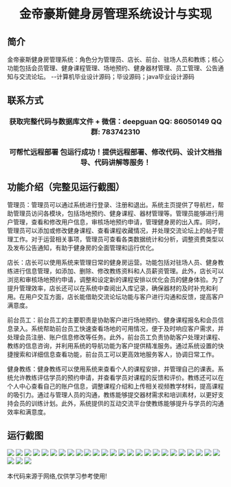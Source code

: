 <p><h1 align="center">金帝豪斯健身房管理系统设计与实现</h1></p>

## 简介
金帝豪斯健身房管理系统：角色分为管理员、店长、前台、驻场人员和教练；核心功能包括会员管理、健身课程管理、场地预约、健身器材管理、员工管理、公告通知与交流论坛。    --计算机毕业设计源码；毕设源码；java毕业设计源码


## 联系方式
<p><h3 align="center">获取完整代码与数据库文件 + 微信：deepguan QQ: 86050149 QQ群: 783742310</h3></p>
<p><h3 align="center">可帮忙远程部署 包运行成功！提供远程部署、修改代码、设计文档指导、代码讲解等服务！</h3></p>

## 功能介绍（完整见运行截图）
管理员：管理员可以通过系统进行登录、注册和退出。系统主页提供了导航栏，帮助管理员访问各模块，包括场地预约、健身课程、器材管理等。管理员能够进行用户管理，查看和修改用户信息，审核场地预约申请，管理健身房的出入库。同时，管理员可以添加或修改健身课程、查看课程收藏情况，并处理交流论坛上的帖子管理工作。对于运营相关事项，管理员可查看各类数据统计和分析，调整资费类型以及发布公告通知，有助于健身房的全面管理和运行优化。

店长：店长可以使用系统来管理日常的健身房运营。功能包括对驻场人员、健身教练进行信息管理，如添加、删除、修改教练资料和人员薪资管理。此外，店长可以浏览和审核场地预约申请，调整和设定新的课程安排以优化会员的健身体验。为了提升管理效率，店长还可以在系统中查阅出入库记录，确保器材的及时补充和利用。在用户交互方面，店长能借助交流论坛功能与客户进行沟通和反馈，提高客户满意度。

前台员工：前台员工的主要职责是协助客户进行场地预约、健身课程报名和会员信息录入。系统帮助前台员工快速查看场地的可用情况，便于及时响应客户需求，并处理会员注册、账户信息修改等任务。此外，前台员工负责协助客户处理对课程、教练的信息咨询，并利用系统的导航功能为客户提供精准服务。通过系统设置的快捷搜索和详细信息查看功能，前台员工可以更高效地服务客人，协调日常工作。

健身教练：健身教练可以使用系统来查看个人的课程安排，并管理自己的课表。系统允许教练评估学员的预约申请，并查看学员对课程的反馈和评价。教练还可以在个人中心查看自己的账户信息，调整课程介绍和上传相关视频教学材料，提高课程的吸引力。通过与管理人员的沟通，教练能够提交器材需求和培训素材，以更好支持会员的训练计划。此外，系统提供的互动交流平台使教练能够提升与学员的沟通效率和满意度。


## 运行截图
![](https://bs-1329754181.cos.ap-shanghai.myqcloud.com/spring/JinDiHaoSiJianShenFangGuanLiXiTongSheJiYuShiXian/img/001.jpg)
![](https://bs-1329754181.cos.ap-shanghai.myqcloud.com/spring/JinDiHaoSiJianShenFangGuanLiXiTongSheJiYuShiXian/img/002.jpg)
![](https://bs-1329754181.cos.ap-shanghai.myqcloud.com/spring/JinDiHaoSiJianShenFangGuanLiXiTongSheJiYuShiXian/img/003.jpg)
![](https://bs-1329754181.cos.ap-shanghai.myqcloud.com/spring/JinDiHaoSiJianShenFangGuanLiXiTongSheJiYuShiXian/img/004.jpg)
![](https://bs-1329754181.cos.ap-shanghai.myqcloud.com/spring/JinDiHaoSiJianShenFangGuanLiXiTongSheJiYuShiXian/img/005.jpg)
![](https://bs-1329754181.cos.ap-shanghai.myqcloud.com/spring/JinDiHaoSiJianShenFangGuanLiXiTongSheJiYuShiXian/img/006.jpg)
![](https://bs-1329754181.cos.ap-shanghai.myqcloud.com/spring/JinDiHaoSiJianShenFangGuanLiXiTongSheJiYuShiXian/img/007.jpg)
![](https://bs-1329754181.cos.ap-shanghai.myqcloud.com/spring/JinDiHaoSiJianShenFangGuanLiXiTongSheJiYuShiXian/img/008.jpg)
![](https://bs-1329754181.cos.ap-shanghai.myqcloud.com/spring/JinDiHaoSiJianShenFangGuanLiXiTongSheJiYuShiXian/img/009.jpg)
![](https://bs-1329754181.cos.ap-shanghai.myqcloud.com/spring/JinDiHaoSiJianShenFangGuanLiXiTongSheJiYuShiXian/img/010.jpg)
![](https://bs-1329754181.cos.ap-shanghai.myqcloud.com/spring/JinDiHaoSiJianShenFangGuanLiXiTongSheJiYuShiXian/img/011.jpg)
![](https://bs-1329754181.cos.ap-shanghai.myqcloud.com/spring/JinDiHaoSiJianShenFangGuanLiXiTongSheJiYuShiXian/img/012.jpg)
![](https://bs-1329754181.cos.ap-shanghai.myqcloud.com/spring/JinDiHaoSiJianShenFangGuanLiXiTongSheJiYuShiXian/img/013.jpg)
![](https://bs-1329754181.cos.ap-shanghai.myqcloud.com/spring/JinDiHaoSiJianShenFangGuanLiXiTongSheJiYuShiXian/img/014.jpg)
![](https://bs-1329754181.cos.ap-shanghai.myqcloud.com/spring/JinDiHaoSiJianShenFangGuanLiXiTongSheJiYuShiXian/img/015.jpg)
![](https://bs-1329754181.cos.ap-shanghai.myqcloud.com/spring/JinDiHaoSiJianShenFangGuanLiXiTongSheJiYuShiXian/img/016.jpg)
![](https://bs-1329754181.cos.ap-shanghai.myqcloud.com/spring/JinDiHaoSiJianShenFangGuanLiXiTongSheJiYuShiXian/img/017.jpg)
![](https://bs-1329754181.cos.ap-shanghai.myqcloud.com/spring/JinDiHaoSiJianShenFangGuanLiXiTongSheJiYuShiXian/img/018.jpg)
![](https://bs-1329754181.cos.ap-shanghai.myqcloud.com/spring/JinDiHaoSiJianShenFangGuanLiXiTongSheJiYuShiXian/img/019.jpg)
![](https://bs-1329754181.cos.ap-shanghai.myqcloud.com/spring/JinDiHaoSiJianShenFangGuanLiXiTongSheJiYuShiXian/img/020.jpg)
![](https://bs-1329754181.cos.ap-shanghai.myqcloud.com/spring/JinDiHaoSiJianShenFangGuanLiXiTongSheJiYuShiXian/img/021.jpg)
![](https://bs-1329754181.cos.ap-shanghai.myqcloud.com/spring/JinDiHaoSiJianShenFangGuanLiXiTongSheJiYuShiXian/img/022.jpg)
![](https://bs-1329754181.cos.ap-shanghai.myqcloud.com/spring/JinDiHaoSiJianShenFangGuanLiXiTongSheJiYuShiXian/img/023.jpg)
![](https://bs-1329754181.cos.ap-shanghai.myqcloud.com/spring/JinDiHaoSiJianShenFangGuanLiXiTongSheJiYuShiXian/img/024.jpg)
![](https://bs-1329754181.cos.ap-shanghai.myqcloud.com/spring/JinDiHaoSiJianShenFangGuanLiXiTongSheJiYuShiXian/img/025.jpg)
![](https://bs-1329754181.cos.ap-shanghai.myqcloud.com/spring/JinDiHaoSiJianShenFangGuanLiXiTongSheJiYuShiXian/img/026.jpg)
![](https://bs-1329754181.cos.ap-shanghai.myqcloud.com/spring/JinDiHaoSiJianShenFangGuanLiXiTongSheJiYuShiXian/img/027.jpg)
![](https://bs-1329754181.cos.ap-shanghai.myqcloud.com/spring/JinDiHaoSiJianShenFangGuanLiXiTongSheJiYuShiXian/img/028.jpg)

<p>本代码来源于网络,仅供学习参考使用!</p>
